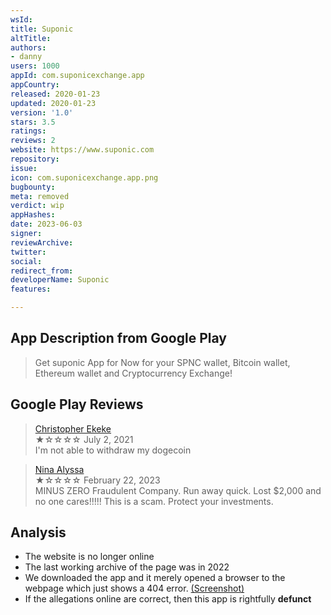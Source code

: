 ```yaml
---
wsId: 
title: Suponic
altTitle: 
authors:
- danny
users: 1000
appId: com.suponicexchange.app
appCountry: 
released: 2020-01-23
updated: 2020-01-23
version: '1.0'
stars: 3.5
ratings: 
reviews: 2
website: https://www.suponic.com
repository: 
issue: 
icon: com.suponicexchange.app.png
bugbounty: 
meta: removed
verdict: wip
appHashes: 
date: 2023-06-03
signer: 
reviewArchive: 
twitter: 
social: 
redirect_from: 
developerName: Suponic
features: 

---
```


## App Description from Google Play

> Get suponic App for Now for your SPNC wallet, Bitcoin wallet, Ethereum wallet and Cryptocurrency Exchange!

## Google Play Reviews  

> [Christopher Ekeke](https://play.google.com/store/apps/details?id=com.suponicexchange.app&gl=us)<br>
  ★☆☆☆☆ July 2, 2021 <br>
       I'm not able to withdraw my dogecoin

> [Nina Alyssa](https://play.google.com/store/apps/details?id=com.suponicexchange.app&gl=us)<br>
  ★☆☆☆☆ February 22, 2023 <br>
       MINUS ZERO Fraudulent Company. Run away quick. Lost $2,000 and no one cares!!!!! This is a scam. Protect your investments.

## Analysis 

- The website is no longer online
- The last working archive of the page was in 2022
- We downloaded the app and it merely opened a browser to the webpage which just shows a 404 error. [(Screenshot)](https://twitter.com/BitcoinWalletz/status/1664836170256117760)
- If the allegations online are correct, then this app is rightfully **defunct**